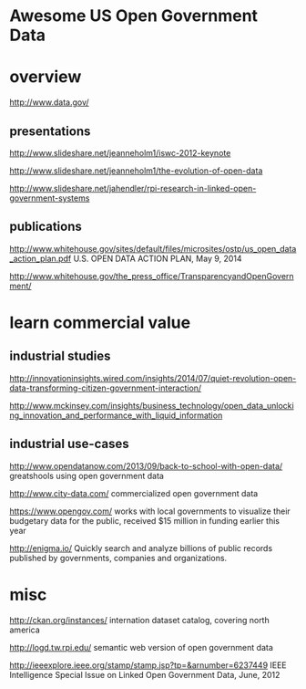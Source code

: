 # Awesome US Open Government Data


# overview
http://www.data.gov/

## presentations

http://www.slideshare.net/jeanneholm1/iswc-2012-keynote

http://www.slideshare.net/jeanneholm1/the-evolution-of-open-data

http://www.slideshare.net/jahendler/rpi-research-in-linked-open-government-systems

## publications
http://www.whitehouse.gov/sites/default/files/microsites/ostp/us_open_data_action_plan.pdf U.S. OPEN DATA ACTION PLAN, May 9, 2014

http://www.whitehouse.gov/the_press_office/TransparencyandOpenGovernment/


# learn commercial value

## industrial studies 

http://innovationinsights.wired.com/insights/2014/07/quiet-revolution-open-data-transforming-citizen-government-interaction/

http://www.mckinsey.com/insights/business_technology/open_data_unlocking_innovation_and_performance_with_liquid_information


## industrial use-cases
http://www.opendatanow.com/2013/09/back-to-school-with-open-data/   greatshools using open government data

http://www.city-data.com/  commercialized open government data

https://www.opengov.com/  works with local governments to visualize their budgetary data for the public, received $15 million in funding earlier this year

http://enigma.io/  Quickly search and analyze billions of public records published by governments, companies and organizations.



# misc  
http://ckan.org/instances/  internation dataset catalog, covering north america

http://logd.tw.rpi.edu/  semantic web version of open government data

http://ieeexplore.ieee.org/stamp/stamp.jsp?tp=&arnumber=6237449  IEEE Intelligence Special Issue on Linked Open Government Data, June, 2012
